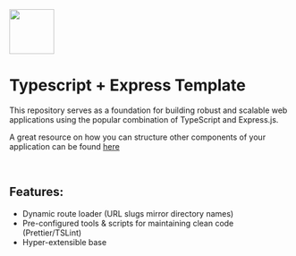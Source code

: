 <img src="https://github.com/itemset/express-typescript-template/assets/135459773/8ce9ad1b-fa38-4666-a149-156731f270cf" width=80 /> 
<h1>Typescript + Express Template</h1>

<p>
  This repository serves as a foundation for building robust and scalable web applications using the popular combination of TypeScript and Express.js.

  A great resource on how you can structure other components of your application can be found <a href="https://blog.treblle.com/egergr/">here</a>
</p>

<br />

<h2>Features:</h2>
<ul>
  <li>Dynamic route loader (URL slugs mirror directory names)</li>
  <li>Pre-configured tools & scripts for maintaining clean code (Prettier/TSLint)</li>
  <li>Hyper-extensible base</li>
</ul>